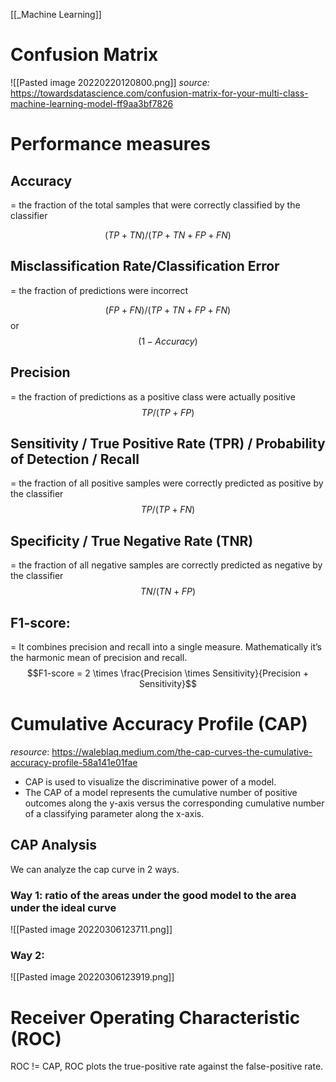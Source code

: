 [[_Machine Learning]]
# Confusion Matrix
![[Pasted image 20220220120800.png]]
*source:* https://towardsdatascience.com/confusion-matrix-for-your-multi-class-machine-learning-model-ff9aa3bf7826

# Performance measures
## Accuracy 
= the fraction of the total samples that were correctly classified by the classifier

$$(TP+TN)/(TP+TN+FP+FN)$$
## Misclassification Rate/Classification Error
= the fraction of predictions were incorrect

$$(FP+FN)/(TP+TN+FP+FN)$$ or $$(1-Accuracy)$$
## Precision
= the fraction of predictions as a positive class were actually positive
$$TP/(TP+FP)$$
## Sensitivity / True Positive Rate (TPR) / Probability of Detection / Recall
= the fraction of all positive samples were correctly predicted as positive by the classifier
$$TP/(TP+FN)$$
## Specificity / True Negative Rate (TNR)
= the fraction of all negative samples are correctly predicted as negative by the classifier
$$TN/(TN+FP)$$
## F1-score: 
= It combines precision and recall into a single measure. Mathematically it’s the harmonic mean of precision and recall.
$$F1-score = 2 \times \frac{Precision \times Sensitivity}{Precision + Sensitivity}$$


# Cumulative Accuracy Profile (CAP)
*resource*: https://waleblaq.medium.com/the-cap-curves-the-cumulative-accuracy-profile-58a141e01fae
 - CAP is used to visualize the discriminative power of a model. 
 - The CAP of a model represents the cumulative number of positive outcomes along the y-axis versus the corresponding cumulative number of a classifying parameter along the x-axis.
 ## CAP Analysis
We can analyze the cap curve in 2 ways.
 ### Way 1: ratio of the areas under the good model to the area under the ideal curve
 ![[Pasted image 20220306123711.png]]
 ### Way 2:
![[Pasted image 20220306123919.png]]
# Receiver Operating Characteristic (ROC)
ROC != CAP, ROC plots the true-positive rate against the false-positive rate.